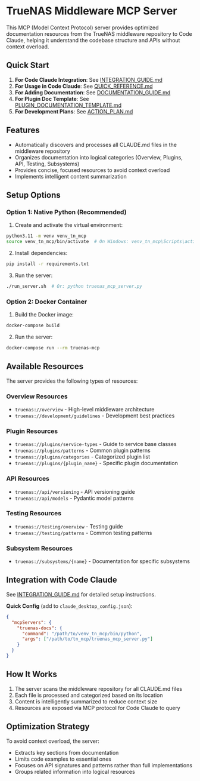 # TrueNAS Middleware MCP Server

This MCP (Model Context Protocol) server provides optimized documentation resources from the TrueNAS middleware repository to Code Claude, helping it understand the codebase structure and APIs without context overload.

## Quick Start

1. **For Code Claude Integration**: See [INTEGRATION_GUIDE.md](INTEGRATION_GUIDE.md)
2. **For Usage in Code Claude**: See [QUICK_REFERENCE.md](QUICK_REFERENCE.md)
3. **For Adding Documentation**: See [DOCUMENTATION_GUIDE.md](DOCUMENTATION_GUIDE.md)
4. **For Plugin Doc Template**: See [PLUGIN_DOCUMENTATION_TEMPLATE.md](PLUGIN_DOCUMENTATION_TEMPLATE.md)
5. **For Development Plans**: See [ACTION_PLAN.md](ACTION_PLAN.md)

## Features

- Automatically discovers and processes all CLAUDE.md files in the middleware repository
- Organizes documentation into logical categories (Overview, Plugins, API, Testing, Subsystems)
- Provides concise, focused resources to avoid context overload
- Implements intelligent content summarization

## Setup Options

### Option 1: Native Python (Recommended)

1. Create and activate the virtual environment:
```bash
python3.11 -m venv venv_tn_mcp
source venv_tn_mcp/bin/activate  # On Windows: venv_tn_mcp\Scripts\activate
```

2. Install dependencies:
```bash
pip install -r requirements.txt
```

3. Run the server:
```bash
./run_server.sh  # Or: python truenas_mcp_server.py
```

### Option 2: Docker Container

1. Build the Docker image:
```bash
docker-compose build
```

2. Run the server:
```bash
docker-compose run --rm truenas-mcp
```

## Available Resources

The server provides the following types of resources:

### Overview Resources
- `truenas://overview` - High-level middleware architecture
- `truenas://development/guidelines` - Development best practices

### Plugin Resources
- `truenas://plugins/service-types` - Guide to service base classes
- `truenas://plugins/patterns` - Common plugin patterns
- `truenas://plugins/categories` - Categorized plugin list
- `truenas://plugins/{plugin_name}` - Specific plugin documentation

### API Resources
- `truenas://api/versioning` - API versioning guide
- `truenas://api/models` - Pydantic model patterns

### Testing Resources
- `truenas://testing/overview` - Testing guide
- `truenas://testing/patterns` - Common testing patterns

### Subsystem Resources
- `truenas://subsystems/{name}` - Documentation for specific subsystems

## Integration with Code Claude

See [INTEGRATION_GUIDE.md](INTEGRATION_GUIDE.md) for detailed setup instructions.

**Quick Config** (add to `claude_desktop_config.json`):
```json
{
  "mcpServers": {
    "truenas-docs": {
      "command": "/path/to/venv_tn_mcp/bin/python",
      "args": ["/path/to/tn_mcp/truenas_mcp_server.py"]
    }
  }
}
```

## How It Works

1. The server scans the middleware repository for all CLAUDE.md files
2. Each file is processed and categorized based on its location
3. Content is intelligently summarized to reduce context size
4. Resources are exposed via MCP protocol for Code Claude to query

## Optimization Strategy

To avoid context overload, the server:
- Extracts key sections from documentation
- Limits code examples to essential ones
- Focuses on API signatures and patterns rather than full implementations
- Groups related information into logical resources